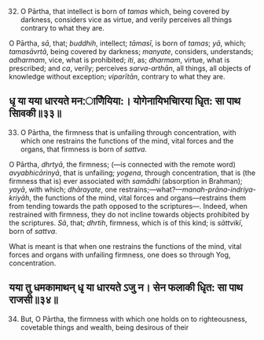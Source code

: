 32. O Pārtha, that intellect is born of *tamas* which, being covered by darkness, considers vice as virtue, and verily perceives all things contrary to what they are.

O Pārtha, *sā*, that; *buddhih*, intellect; *tāmasī*, is born of *tamas*; *yā*, which; *tamasāvrtā*, being covered by darkness; *manyate*, considers, understands; *adharmam*, vice, what is prohibited; *iti*, as; *dharmam*, virtue, what is prescribed; and *ca*, verily; perceives *sarva-arthān*, all things, all objects of knowledge without exception; *viparītān*, contrary to what they are.

## धृ या यया धारयते मन:ाणेियिया:। योगेनायिभचािरया धृित: सा पाथ सािवकी॥३३॥

33. O Pārtha, the firmness that is unfailing through concentration, with which one restrains the functions of the mind, vital forces and the organs, that firmness is born of *sattva*.

O Pārtha, *dhrtyā*, the firmness; (—is connected with the remote word) *avyabhicārinyā*, that is unfailing; *yogena*, through concentration, that is (the firmness that is) ever associated with *samādhi* (absorption in Brahman); *yayā*, with which; *dhārayate*, one restrains;—what?—*manah-prāna-indriya-kriyāh*, the functions of the mind, vital forces and organs—restrains them from tending towards the path opposed to the scriptures—. Indeed, when restrained with firmness, they do not incline towards objects prohibited by the scriptures. *Sā*, that; *dhrtih*, firmness, which is of this kind; is *sāttvikī*, born of *sattva*.

What is meant is that when one restrains the functions of the mind, vital forces and organs with unfailing firmness, one does so through Yog, concentration.

## यया तु धमकामाथन् धृ या धारयते ऽजु न। सेन फलाकी धृित: सा पाथ राजसी॥३४॥

34. But, O Pārtha, the firmness with which one holds on to righteousness, covetable things and wealth, being desirous of their
